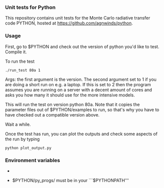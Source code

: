 ### Unit tests for Python

This repository contains unit tests for the Monte Carlo radiative transfer code PYTHON, hosted at 
https://github.com/agnwinds/python.

### Usage

First, go to $PYTHON and check out the version of python you'd like to test. Compile it.

To run the test 

```
./run_test 80a 1
```

Args: the first argument is the version. The second argument set to 1 if you are doing a short run 
on e.g. a laptop. If this is set to 2 then the program assumes you are running on a server with a decent amount of cores and asks you how many it should use for the more intensive models.

This will run the test on version python 80a. Note that it copies the parameter files out of $PYTHON/examples to run, so that's why you have to have checked out a compatible version above.

Wait a while.

Once the test has run, you can plot the outputs and check some aspects of the run by typing

```
python plot_output.py
```

### Environment variables

* ```$PYTHON''' must be defined
* $PYTHON/py_progs/ must be in your ```$PYTHONPATH'''